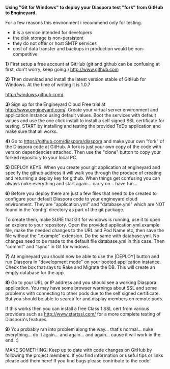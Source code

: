 **Using "Git for Windows" to deploy your Diaspora test "fork" from GitHub to Engineyard.**

For a few reasons this environment i recommend only for testing.
 - it is a service intended for developers 
 - the disk storage is non-persistent
 - they do not offer or host SMTP services
 - cost of data transfer and backups in production would be non-competitive


**1)** First setup a free account at GitHub (git and github can be confusing at first, don't worry, keep going.)
http://www.github.com

**2)** Then download and install the latest version stable of GitHub for Windows. At the time of writing it is 1.0.7

http://windows.github.com/

**3)** Sign up for the Engineyard Cloud Free trial at http://www.engineyard.com/. Create your virtual server environment and application instance using default values. Boot the services with default values and use the one click install to install a self signed SSL certificate for testing. START by installing and testing the provided ToDo application and make sure that all works.

**4)** Go to https://github.com/diaspora/diaspora and make your own "fork" of the Diaspora code at GitHub. A fork is just your own copy of the code with version dependencies attached. Then use the "clone" button to copy your forked repository to your local PC.

**5)** DEPLOY KEYS. When you create your git application at engineyard and specify the github address it will walk you through the produce of creating and returning a deploy key for github. When things get confusing you can always nuke everything and start again... carry on... have fun...

**6)** Before you deploy there are just a few files that need to be created to configure your default Diaspora code to your engineyard cloud environment. They are "application.yml" and "database.yml" which are NOT found in the 'config' directory as part of the git package. 

To create them, make SURE that Git for windows is running, use it to open an explore to your repository. Open the provided application.yml.example file, make the needed changes to the URL and Pod Name etc, then save the file  without the ".example" extension. Do the same with database.yml. No changes need to be made to the default file database.yml in this case. Then "commit" and "sync" in Git for windows.

**7)** At engineyard you should now be able to use the [DEPLOY] button and run Diaspora in "development mode" on your booted application instance. Check the box that says to Rake and Migrate the DB. This will create an empty database for the app.

**8)** Go to your URL or IP address and you should see a working Diaspora application. You may have some browser warnings about SSL and some problems with connecting to other pods due to the self signed certificate. But you should be able to search for and display members on remote pods.

If this works then you can install a free Class 1 SSL cert from various providers such as  http://www.startssl.com/ for a more complete testing of Diaspora's features.

**9)** You probably ran into problem along the way... that's normal... nuke everything... do it again... and again... and again... cause it will work in the end. :)

MAKE SOMETHING! Keep up to date with code changes on GitHub by following the project members. If you find information or useful tips or links please add them here! If you find bugs please contribute to the code!